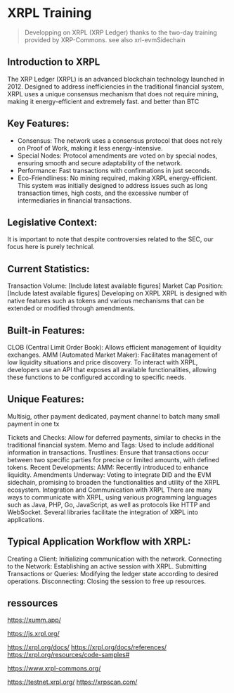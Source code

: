 # XRPL Training

> Developping on XRPL (XRP Ledger) thanks to the two-day training provided by XRP-Commons.
> see also xrl-evmSidechain

## Introduction to XRPL

The XRP Ledger (XRPL) is an advanced blockchain technology launched in 2012. Designed to address inefficiencies in the traditional financial system, XRPL uses a unique consensus mechanism that does not require mining, making it energy-efficient and extremely fast.
and better than BTC

## Key Features:

- Consensus: The network uses a consensus protocol that does not rely on Proof of Work, making it less energy-intensive.
- Special Nodes: Protocol amendments are voted on by special nodes, ensuring smooth and secure adaptability of the network.
- Performance: Fast transactions with confirmations in just seconds.
- Eco-Friendliness: No mining required, making XRPL energy-efficient.
  This system was initially designed to address issues such as long transaction times, high costs, and the excessive number of intermediaries in financial transactions.

## Legislative Context:

It is important to note that despite controversies related to the SEC, our focus here is purely technical.

## Current Statistics:

Transaction Volume: [Include latest available figures]
Market Cap Position: [Include latest available figures]
Developing on XRPL
XRPL is designed with native features such as tokens and various mechanisms that can be extended or modified through amendments.

## Built-in Features:

CLOB (Central Limit Order Book): Allows efficient management of liquidity exchanges.
AMM (Automated Market Maker): Facilitates management of low liquidity situations and price discovery.
To interact with XRPL, developers use an API that exposes all available functionalities, allowing these functions to be configured according to specific needs.

## Unique Features:

Multisig, other payment dedicated, payment channel to batch many small payment in one tx

Tickets and Checks: Allow for deferred payments, similar to checks in the traditional financial system.
Memo and Tags: Used to include additional information in transactions.
Trustlines: Ensure that transactions occur between two specific parties for precise or limited amounts, with defined tokens.
Recent Developments:
AMM: Recently introduced to enhance liquidity.
Amendments Underway: Voting to integrate DID and the EVM sidechain, promising to broaden the functionalities and utility of the XRPL ecosystem.
Integration and Communication with XRPL
There are many ways to communicate with XRPL, using various programming languages such as Java, PHP, Go, JavaScript, as well as protocols like HTTP and WebSocket. Several libraries facilitate the integration of XRPL into applications.

## Typical Application Workflow with XRPL:

Creating a Client: Initializing communication with the network.
Connecting to the Network: Establishing an active session with XRPL.
Submitting Transactions or Queries: Modifying the ledger state according to desired operations.
Disconnecting: Closing the session to free up resources.

## ressources

https://xumm.app/

https://js.xrpl.org/

https://xrpl.org/docs/
https://xrpl.org/docs/references/
https://xrpl.org/resources/code-samples#

https://www.xrpl-commons.org/

https://testnet.xrpl.org/
https://xrpscan.com/
